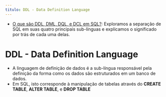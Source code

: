 ```yaml
---
titulo: DDL - Data Definition Language
---
```

- [O que são DDL, DML, DQL, e DCL em SQL?](https://learnsql.com.br/blog/o-que-sao-ddl-dml-dql-e-dcl-em-sql/): Exploramos a separação de SQL em suas quatro principais sub-línguas e explicamos o significado por trás de cada uma delas.

# DDL - Data Definition Language

 - A linguagem de definição de dados é a sub-língua responsável pela definição da forma como os dados são estruturados em um banco de dados.
 - Em SQL, isto corresponde à manipulação de tabelas através do **CREATE TABLE**, **ALTER TABLE**, e **DROP TABLE**
